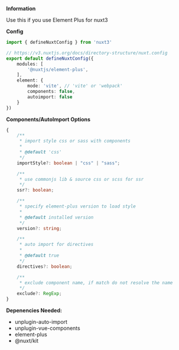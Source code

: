 **Information**

Use this if you use Element Plus for nuxt3

**Config**

```ts
import { defineNuxtConfig } from 'nuxt3'

// https://v3.nuxtjs.org/docs/directory-structure/nuxt.config
export default defineNuxtConfig({
    modules: [
        '@nuxtjs/element-plus',
    ],
    element: {
        mode: 'vite', // 'vite' or 'webpack'
        components: false,
        autoimport: false
    }
})
```

**Components/AutoImport Options**
```ts
{
    /**
     * import style css or sass with components
     *
     * @default 'css'
     */
    importStyle?: boolean | "css" | "sass";

    /**
     * use commonjs lib & source css or scss for ssr
     */
    ssr?: boolean;

    /**
     * specify element-plus version to load style
     *
     * @default installed version
     */
    version?: string;

    /**
     * auto import for directives
     *
     * @default true
     */
    directives?: boolean;

    /**
     * exclude component name, if match do not resolve the name
     */
    exclude?: RegExp;
}
```

**Depenencies Needed:**
- unplugin-auto-import
- unplugin-vue-components
- element-plus
- @nuxt/kit
